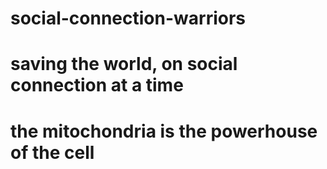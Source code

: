 # social-connection-warriors
# saving the world, on social connection at a time
# the mitochondria is the powerhouse of the cell
